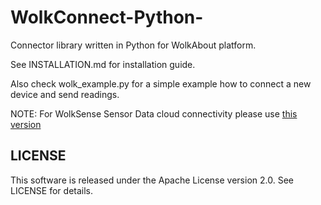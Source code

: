 # WolkConnect-Python-
Connector library written in Python for WolkAbout platform.

See INSTALLATION.md for installation guide.

Also check wolk_example.py for a simple example how to connect a new device and send readings.

NOTE:
For WolkSense Sensor Data cloud connectivity please use [this version](https://github.com/Wolkabout/WolkConnect-Python-/releases/tag/WolkSense1.0.0)

LICENSE
-------

This software is released under the Apache License version 2.0. See LICENSE for details.
